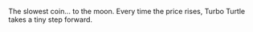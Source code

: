 The slowest coin... to the moon. Every time the price rises, Turbo Turtle takes a tiny step forward.
